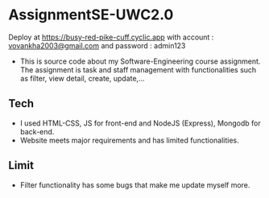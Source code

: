 # AssignmentSE-UWC2.0
Deploy at https://busy-red-pike-cuff.cyclic.app with account : vovankha2003@gmail.com and password : admin123
* This is source code about my Software-Engineering course assignment. The assignment is task and staff management with functionalities such as filter, view detail, create, update,...
## Tech  
* I used HTML-CSS, JS for front-end and NodeJS (Express), Mongodb for back-end.
* Website meets major requirements and has limited functionalities.

## Limit
* Filter functionality has some bugs that make me update myself more.
